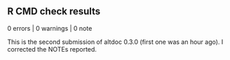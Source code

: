 ## R CMD check results

0 errors | 0 warnings | 0 note

This is the second submission of altdoc 0.3.0 (first one was an hour ago). I 
corrected the NOTEs reported.
